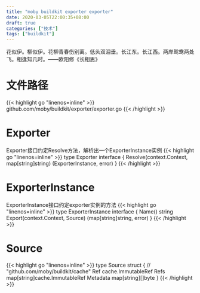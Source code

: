 ```yaml
---
title: "moby buildkit exporter exporter"
date: 2020-03-05T22:00:35+08:00
draft: true
categories: ["技术"]
tags: ["buildkit"]
---
```

花似伊。柳似伊。花柳青春伤别离。低头双泪垂。长江东。长江西。两岸鸳鸯两处飞。相逢知几时。——欧阳修《长相思》
<!--more-->
# 文件路径
{{< highlight go "linenos=inline" >}}
github.com/moby/buildkit/exporter/exporter.go
{{< /highlight >}}

# Exporter
Exporter接口约定Resolve方法，解析出一个ExporterInstance实例
{{< highlight go "linenos=inline" >}}
type Exporter interface {
	Resolve(context.Context, map[string]string) (ExporterInstance, error)
}
{{< /highlight >}}

# ExporterInstance
ExporterInstance接口约定exporter实例的方法
{{< highlight go "linenos=inline" >}}
type ExporterInstance interface {
	Name() string
	Export(context.Context, Source) (map[string]string, error)
}
{{< /highlight >}}

# Source
{{< highlight go "linenos=inline" >}}
type Source struct {
    // "github.com/moby/buildkit/cache"
	Ref      cache.ImmutableRef
	Refs     map[string]cache.ImmutableRef
	Metadata map[string][]byte
}
{{< /highlight >}}

